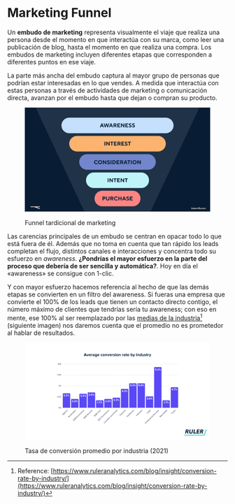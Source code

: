 # Marketing Funnel

Un **embudo de marketing** representa visualmente el viaje que realiza una persona desde el momento en que interactúa con su marca, como leer una publicación de blog, hasta el momento en que realiza una compra. Los embudos de marketing incluyen diferentes etapas que corresponden a diferentes puntos en ese viaje.&#x20;

La parte más ancha del embudo captura al mayor grupo de personas que podrían estar interesadas en lo que vendes. A medida que interactúa con estas personas a través de actividades de marketing o comunicación directa, avanzan por el embudo hasta que dejan o compran su producto.

<figure><img src="../.gitbook/assets/Frame 19.png" alt=""><figcaption><p>Funnel tardicional de marketing</p></figcaption></figure>

Las carencias principales de un embudo se centran en opacar todo lo que está fuera de él. Además que no toma en cuenta que tan rápido los leads completan el flujo, distintos canales e interacciones y concentra todo su esfuerzo en _awareness_. **¿Pondrías el mayor esfuerzo en la parte del proceso que debería de ser sencilla y automática?**. Hoy en día el «awareness» se consigue con 1-clic.

Y con mayor esfuerzo hacemos referencia al hecho de que las demás etapas se convierten en un filtro del awareness. Si fueras una empresa que convierte el 100% de los leads que tienen un contacto directo contigo, el número máximo de clientes que tendrías sería tu awareness; con eso en mente, ese 100% al ser reemplazado por las [medias de la industria](#user-content-fn-1)[^1] (siguiente imagen) nos daremos cuenta que el promedio no es prometedor al hablar de resultados.

<figure><img src="../.gitbook/assets/average-industry-conversion-rate-www.ruleranalytics.com_-1024x536.png" alt=""><figcaption><p>Tasa de conversión promedio por industria (2021)</p></figcaption></figure>



[^1]: Reference: [https://www.ruleranalytics.com/blog/insight/conversion-rate-by-industry/](https://www.ruleranalytics.com/blog/insight/conversion-rate-by-industry/)
